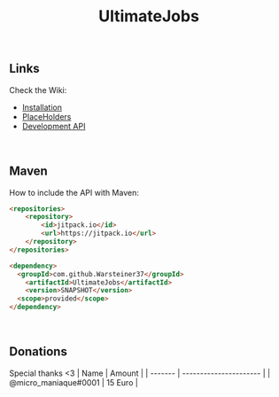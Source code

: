 <!-- markdown tutorial -->
  
<h1 align="center">UltimateJobs</h1> 
<br>
 
## Links
  
Check the Wiki:

- [Installation](https://github.com/Warsteiner37/UltimateJobs/wiki/Installation) 
- [PlaceHolders](https://github.com/Warsteiner37/UltimateJobs/wiki/Placeholders) 
- [Development API](https://github.com/Warsteiner37/UltimateJobs/wiki/Development-API)  

<br>

## Maven
How to include the API with Maven:


```html
<repositories>
    <repository>
        <id>jitpack.io</id>
        <url>https://jitpack.io</url>
    </repository>
</repositories>

<dependency>
  <groupId>com.github.Warsteiner37</groupId>
    <artifactId>UltimateJobs</artifactId>
    <version>SNAPSHOT</version>
  <scope>provided</scope>
</dependency>
```
 <br>

## Donations
Special thanks <3
| Name    | Amount                  |
| ------- | ---------------------- |
| @micro_maniaque#0001  | 15 Euro | 
